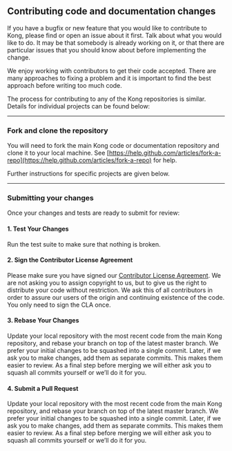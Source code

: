 ## Contributing code and documentation changes

If you have a bugfix or new feature that you would like to contribute to Kong, please find or open an issue about it first. Talk about what you would like to do. It may be that somebody is already working on it, or that there are particular issues that you should know about before implementing the change.

We enjoy working with contributors to get their code accepted. There are many approaches to fixing a problem and it is important to find the best approach before writing too much code.

The process for contributing to any of the Kong repositories is similar. Details for individual projects can be found below:

---

### Fork and clone the repository

You will need to fork the main Kong code or documentation repository and clone it to your local machine. See [https://help.github.com/articles/fork-a-repo](https://help.github.com/articles/fork-a-repo) for help.

Further instructions for specific projects are given below.

---

### Submitting your changes

Once your changes and tests are ready to submit for review:

#### 1. Test Your Changes

Run the test suite to make sure that nothing is broken.

#### 2. Sign the Contributor License Agreement

Please make sure you have signed our [Contributor License Agreement](https://www.clahub.com/agreements/Mashape/kong). We are not asking you to assign copyright to us, but to give us the right to distribute your code without restriction. We ask this of all contributors in order to assure our users of the origin and continuing existence of the code. You only need to sign the CLA once.

#### 3. Rebase Your Changes

Update your local repository with the most recent code from the main Kong repository, and rebase your branch on top of the latest master branch. We prefer your initial changes to be squashed into a single commit. Later, if we ask you to make changes, add them as separate commits. This makes them easier to review. As a final step before merging we will either ask you to squash all commits yourself or we’ll do it for you.

#### 4. Submit a Pull Request

Update your local repository with the most recent code from the main Kong repository, and rebase your branch on top of the latest master branch. We prefer your initial changes to be squashed into a single commit. Later, if we ask you to make changes, add them as separate commits. This makes them easier to review. As a final step before merging we will either ask you to squash all commits yourself or we’ll do it for you.
